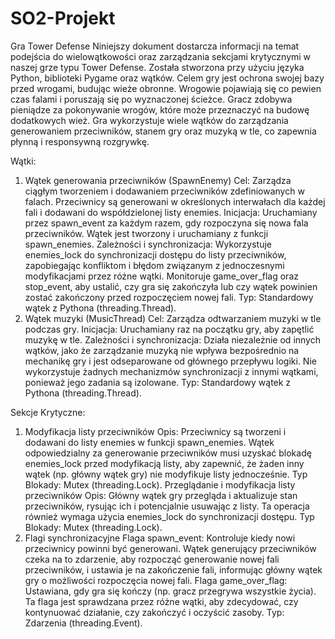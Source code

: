 # SO2-Projekt

Gra Tower Defense
Niniejszy dokument dostarcza informacji na temat podejścia do wielowątkowości oraz zarządzania sekcjami krytycznymi w naszej grze typu Tower Defense. Została stworzona przy użyciu języka Python, biblioteki Pygame oraz wątków. Celem gry jest ochrona swojej bazy przed wrogami, budując wieże obronne. Wrogowie pojawiają się co pewien czas falami i poruszają się po wyznaczonej ścieżce. Gracz zdobywa pieniądze za pokonywanie wrogów, które może przeznaczyć na budowę dodatkowych wież. Gra wykorzystuje wiele wątków do zarządzania generowaniem przeciwników, stanem gry oraz muzyką w tle, co zapewnia płynną i responsywną rozgrywkę.

Wątki:
  1. Wątek generowania przeciwników (SpawnEnemy)
    Cel: Zarządza ciągłym tworzeniem i dodawaniem przeciwników zdefiniowanych w falach. Przeciwnicy są generowani w określonych interwałach dla każdej fali i dodawani do współdzielonej listy       enemies.
    Inicjacja: Uruchamiany przez spawn_event za każdym razem, gdy rozpoczyna się nowa fala przeciwników. Wątek jest tworzony i uruchamiany z funkcji spawn_enemies.
    Zależności i synchronizacja: Wykorzystuje enemies_lock do synchronizacji dostępu do listy przeciwników, zapobiegając konfliktom i błędom związanym z jednoczesnymi modyfikacjami przez różne wątki.
    Monitoruje game_over_flag oraz stop_event, aby ustalić, czy gra się zakończyła lub czy wątek powinien zostać zakończony przed rozpoczęciem nowej fali.
    Typ: Standardowy wątek z Pythona (threading.Thread).
  2. Wątek muzyki (MusicThread)
    Cel: Zarządza odtwarzaniem muzyki w tle podczas gry.
    Inicjacja: Uruchamiany raz na początku gry, aby zapętlić muzykę w tle.
    Zależności i synchronizacja: Działa niezależnie od innych wątków, jako że zarządzanie muzyką nie wpływa bezpośrednio na mechanikę gry i jest odseparowane od głównego przepływu logiki. Nie wykorzystuje żadnych mechanizmów synchronizacji z innymi wątkami, ponieważ jego zadania są izolowane.
    Typ: Standardowy wątek z Pythona (threading.Thread).

Sekcje Krytyczne:
  1. Modyfikacja listy przeciwników
    Opis: Przeciwnicy są tworzeni i dodawani do listy enemies w funkcji spawn_enemies. Wątek odpowiedzialny za generowanie przeciwników musi uzyskać blokadę enemies_lock przed modyfikacją listy, aby zapewnić, że żaden inny wątek (np. główny wątek gry) nie modyfikuje listy jednocześnie.
    Typ Blokady: Mutex (threading.Lock).
    Przeglądanie i modyfikacja listy przeciwników
    Opis: Główny wątek gry przegląda i aktualizuje stan przeciwników, rysując ich i potencjalnie usuwając z listy. Ta operacja również wymaga użycia enemies_lock do synchronizacji dostępu.
    Typ Blokady: Mutex (threading.Lock).
  2. Flagi synchronizacyjne
    Flaga spawn_event: Kontroluje kiedy nowi przeciwnicy powinni być generowani. Wątek generujący przeciwników czeka na to zdarzenie, aby rozpocząć generowanie nowej fali przeciwników, i ustawia je na zakończenie fali, informując główny wątek gry o możliwości rozpoczęcia nowej fali.
    Flaga game_over_flag: Ustawiana, gdy gra się kończy (np. gracz przegrywa wszystkie życia). Ta flaga jest sprawdzana przez różne wątki, aby zdecydować, czy kontynuować działanie, czy zakończyć i oczyścić zasoby.
    Typ: Zdarzenia (threading.Event).
